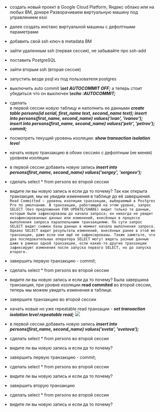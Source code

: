 -   создать новый проект в Google Cloud Platform, Яндекс облако или на любых ВМ, докере
	Разворачиваем виртуальную машину под управлением esxi
-   далее создать инстанс виртуальной машины с дефолтными параметрами

-   добавить свой ssh ключ в metadata ВМ
-   зайти удаленным ssh (первая сессия), не забывайте про ssh-add
-   поставить PostgreSQL
-   зайти вторым ssh (вторая сессия)
-   запустить везде psql из под пользователя postgres
-   выключить auto commit
    ***\set AUTOCOMMIT OFF;***
  	а теперь стоит убедиться что он выключен
    ***\echo :AUTOCOMMIT;***
-   сделать  
    в первой сессии новую таблицу и наполнить ее данными ***create table persons(id serial, first_name text, second_name text); insert into persons(first_name, second_name) values('ivan', 'ivanov'); insert into persons(first_name, second_name) values('petr', 'petrov'); commit;***
-   посмотреть текущий уровень изоляции: ***show transaction isolation level***
-   начать новую транзакцию в обоих сессиях с дефолтным (не меняя) уровнем изоляции
-   в первой сессии добавить новую запись ***insert into persons(first_name, second_name) values('sergey', 'sergeev');***
-   сделать select * from persons во второй сессии
-   видите ли вы новую запись и если да то почему?
	Так как открыта транзакция, мы не увидим изменения в таблице до её завершения.
	```Read Committed — уровень изоляции транзакции, выбираемый в Postgres Pro по умолчанию. В транзакции, работающей на этом уровне, запрос SELECT (без предложения FOR UPDATE/SHARE) видит только те данные, которые были зафиксированы до начала запроса; он никогда не увидит незафиксированных данных или изменений, внесённых в процессе выполнения запроса параллельными транзакциями. По сути запрос SELECT видит снимок базы данных в момент начала выполнения запроса. Однако SELECT видит результаты изменений, внесённых ранее в этой же транзакции, даже если они ещё не зафиксированы. Также заметьте, что два последовательных оператора SELECT могут видеть разные данные даже в рамках одной транзакции, если какие-то другие транзакции зафиксируют изменения после запуска первого SELECT, но до запуска второго.```
-   завершить первую транзакцию - commit;
-   сделать select * from persons во второй сессии
-   видите ли вы новую запись и если да то почему?
	Была завершина транзакция, при уровне изоляции **read commited** во второй сессии, теперь мы можем увидеть изменения в таблице.
-   завершите транзакцию во второй сессии
-   начать новые но уже repeatable read транзации - ***set transaction isolation level repeatable read;***
![](/pic/isolation_repeateble_read.jpg)
-   в первой сессии добавить новую запись ***insert into persons(first_name, second_name) values('sveta', 'svetova');***
-   сделать select * from persons во второй сессии
-   видите ли вы новую запись и если да то почему?
  	
-   завершить первую транзакцию - commit;
-   сделать select * from persons во второй сессии
-   видите ли вы новую запись и если да то почему?
-   завершить вторую транзакцию
-   сделать select * from persons во второй сессии
-   видите ли вы новую запись и если да то почему?
